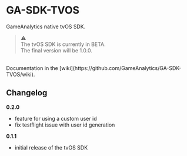 GA-SDK-TVOS
==========

GameAnalytics native tvOS SDK.

>:warning:  
> The tvOS SDK is currently in BETA.  
> The final version will be 1.0.0. 

<br>
Documentation in the [wiki](https://github.com/GameAnalytics/GA-SDK-TVOS/wiki).

Changelog
---------
**0.2.0**
* feature for using a custom user id
* fix testflight issue with user id generation

**0.1.1**
* initial release of the tvOS SDK

